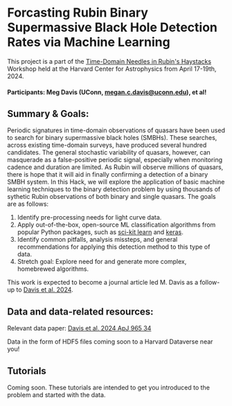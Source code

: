 # Forcasting Rubin Binary Supermassive Black Hole Detection Rates via Machine Learning

This project is a part of the [Time-Domain Needles in Rubin's Haystacks](https://rubin-anomalies-workshop.github.io/pages/about.html) Workshop held at the Harvard Center for Astrophysics from April 17-19th, 2024.

#### Participants: Meg Davis (UConn, megan.c.davis@uconn.edu), et al!

## Summary & Goals:
Periodic signatures in time-domain observations of quasars have been used to search for binary supermassive black holes (SMBHs). These searches, across existing time-domain surveys, have produced several hundred candidates. The general stochastic variability of quasars, however, can masquerade as a false-positive periodic signal, especially when monitoring cadence and duration are limited. As Rubin will observe millions of quasars, there is hope that it will aid in finally confirming a detection of a binary SMBH system. In this Hack, we will explore the application of basic machine learning techniques to the binary detection problem by using thousands of sythetic Rubin observations of both binary and single quasars. The goals are as follows:
1. Identify pre-processing needs for light curve data.
2. Apply out-of-the-box, open-source ML classification algorithms from popular Python packages, such as [sci-kit learn](https://scikit-learn.org/stable/) and [keras](https://keras.io/examples/timeseries/timeseries_classification_from_scratch/).
3. Identify common pitfalls, analysis missteps, and general recommendations for applying this detection method to this type of data.
4. Stretch goal: Explore need for and generate more complex, homebrewed algorithms.
   
This work is expected to become a journal article led M. Davis as a follow-up to [Davis et al. 2024](https://iopscience.iop.org/article/10.3847/1538-4357/ad276e).

## Data and data-related resources:
Relevant data paper: [Davis et al. 2024 ApJ 965 34](https://iopscience.iop.org/article/10.3847/1538-4357/ad276e)

Data in the form of HDF5 files coming soon to a Harvard Dataverse near you!

## Tutorials
Coming soon. These tutorials are intended to get you introduced to the problem and started with the data.
